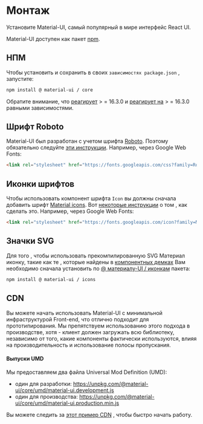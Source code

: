 # Монтаж

<p class="description">Установите Material-UI, самый популярный в мире интерфейс React UI.</p>

Material-UI доступен как пакет [npm](https://www.npmjs.com/package/@material-ui/core).

## НПМ

Чтобы установить и сохранить в своих `зависимостях package.json` , запустите:

```sh
npm install @ material-ui / core
```

Обратите внимание, что [реагирует](https://www.npmjs.com/package/react) > = 16.3.0 и [реагирует на](https://www.npmjs.com/package/react-dom) > = 16.3.0 равными зависимостями.

## Шрифт Roboto

Material-UI был разработан с учетом шрифта [Roboto](https://fonts.google.com/specimen/Roboto). Поэтому обязательно следуйте [эти инструкции](/style/typography/#general). Например, через Google Web Fonts:

```html
<link rel="stylesheet" href="https://fonts.googleapis.com/css?family=Roboto:300,400,500">
```

## Иконки шрифтов

Чтобы использовать компонент шрифта `Icon` вы должны сначала добавить шрифт [Material icons](https://material.io/tools/icons/). Вот [некоторые инструкции](/style/icons/#font-icons) о том , как сделать это. Например, через Google Web Fonts:

```html
<link rel="stylesheet" href="https://fonts.googleapis.com/icon?family=Material+Icons">
```

## Значки SVG

Для того , чтобы использовать прекомпилированную SVG Материал иконку, такие как те , которые найдены в [компонентных демках](/demos/app-bar/) Вам необходимо сначала установить по [@ материалу-UI / иконкам](https://www.npmjs.com/package@material-ui/icons) пакета:

```sh
npm install @ material-ui / icons
```

## CDN

Вы можете начать использовать Material-UI с минимальной инфраструктурой Front-end, что отлично подходит для прототипирования. Мы препятствуем использованию этого подхода в производстве, хотя - клиент должен загружать всю библиотеку, независимо от того, какие компоненты фактически используются, влияя на производительность и использование полосы пропускания.

#### Выпуски UMD

Мы предоставляем два файла Universal Mod Definition (UMD):

- один для разработки: https://unpkg.com/@material-ui/core/umd/material-ui.development.js
- один для производства: https://unpkg.com/@material-ui/core/umd/material-ui.production.min.js

Вы можете следить за [этот пример CDN](https://github.com/mui-org/material-ui/tree/master/examples/cdn) , чтобы быстро начать работу.